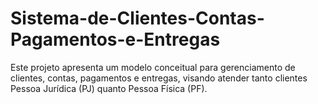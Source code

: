 # Sistema-de-Clientes-Contas-Pagamentos-e-Entregas
Este projeto apresenta um modelo conceitual para gerenciamento de clientes, contas, pagamentos e entregas, visando atender tanto clientes Pessoa Jurídica (PJ) quanto Pessoa Física (PF).
